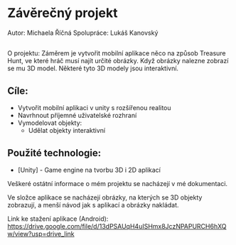 # Závěrečný projekt
Autor: Michaela Říčná
Spolupráce: Lukáš Kanovský

##
O projektu: Záměrem je vytvořit mobilní aplikace něco na způsob Treasure Hunt, ve které hráč musí najít určité obrázky. Když obrázky nalezne zobrazí se mu 3D model. Některé tyto 3D modely jsou interaktivní.    




## Cíle:
- Vytvořit mobilní aplikaci v unity s rozšířenou realitou
- Navrhnout příjemné uživatelské rozhraní 
- Vymodelovat objekty:
    - Udělat objekty interaktivní


## Použité technologie:
- [Unity] - Game engine na tvorbu 3D i 2D aplikací

Veškeré ostátní informace o mém projektu se nacházejí v mé dokumentaci. 

Ve složce aplikace se nacházejí obrázky, na kterých se 3D objekty zobrazují, a menší návod jak s aplikací a obrázky nakládat.  


Link ke stažení aplikace (Android): https://drive.google.com/file/d/13dPSAUqH4uISHmx8JczNPAPURCH6hXQw/view?usp=drive_link
